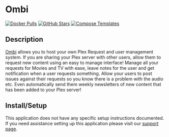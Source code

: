 # Ombi

[![Docker Pulls](https://img.shields.io/docker/pulls/linuxserver/ombi?style=flat-square&color=607D8B&label=docker%20pulls&logo=docker)](https://hub.docker.com/r/linuxserver/ombi)
[![GitHub Stars](https://img.shields.io/github/stars/linuxserver/docker-ombi?style=flat-square&color=607D8B&label=github%20stars&logo=github)](https://github.com/linuxserver/docker-ombi)
[![Compose Templates](https://img.shields.io/static/v1?style=flat-square&color=607D8B&label=compose&message=templates)](https://github.com/GhostWriters/DockSTARTer/tree/main/compose/.apps/ombi)

## Description

[Ombi](https://ombi.io/) allows you to host your own Plex Request and user
management system. If you are sharing your Plex server with other users, allow
them to request new content using an easy to manage interface! Manage all your
requests for Movies and TV with ease, leave notes for the user and get
notification when a user requests something. Allow your users to post issues
against their requests so you know there is a problem with the audio etc. Even
automatically send them weekly newsletters of new content that has been added to
your Plex server!

## Install/Setup

This application does not have any specific setup instructions documented. If
you need assistance setting up this application please visit our
[support page](https://dockstarter.com/basics/support/).
